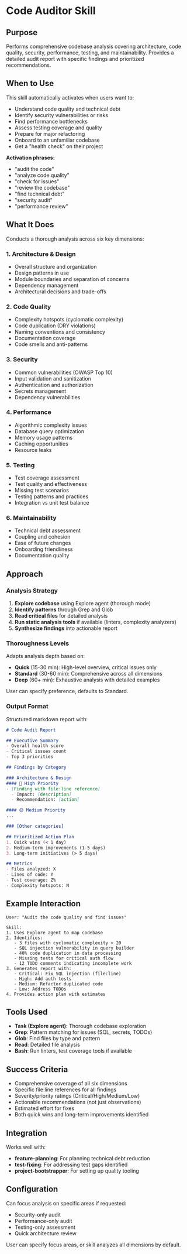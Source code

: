 # Code Auditor Skill

## Purpose

Performs comprehensive codebase analysis covering architecture, code quality, security, performance, testing, and maintainability. Provides a detailed audit report with specific findings and prioritized recommendations.

## When to Use

This skill automatically activates when users want to:
- Understand code quality and technical debt
- Identify security vulnerabilities or risks
- Find performance bottlenecks
- Assess testing coverage and quality
- Prepare for major refactoring
- Onboard to an unfamiliar codebase
- Get a "health check" on their project

**Activation phrases:**
- "audit the code"
- "analyze code quality"
- "check for issues"
- "review the codebase"
- "find technical debt"
- "security audit"
- "performance review"

## What It Does

Conducts a thorough analysis across six key dimensions:

### 1. Architecture & Design
- Overall structure and organization
- Design patterns in use
- Module boundaries and separation of concerns
- Dependency management
- Architectural decisions and trade-offs

### 2. Code Quality
- Complexity hotspots (cyclomatic complexity)
- Code duplication (DRY violations)
- Naming conventions and consistency
- Documentation coverage
- Code smells and anti-patterns

### 3. Security
- Common vulnerabilities (OWASP Top 10)
- Input validation and sanitization
- Authentication and authorization
- Secrets management
- Dependency vulnerabilities

### 4. Performance
- Algorithmic complexity issues
- Database query optimization
- Memory usage patterns
- Caching opportunities
- Resource leaks

### 5. Testing
- Test coverage assessment
- Test quality and effectiveness
- Missing test scenarios
- Testing patterns and practices
- Integration vs unit test balance

### 6. Maintainability
- Technical debt assessment
- Coupling and cohesion
- Ease of future changes
- Onboarding friendliness
- Documentation quality

## Approach

### Analysis Strategy

1. **Explore codebase** using Explore agent (thorough mode)
2. **Identify patterns** through Grep and Glob
3. **Read critical files** for detailed analysis
4. **Run static analysis tools** if available (linters, complexity analyzers)
5. **Synthesize findings** into actionable report

### Thoroughness Levels

Adapts analysis depth based on:
- **Quick** (15-30 min): High-level overview, critical issues only
- **Standard** (30-60 min): Comprehensive across all dimensions
- **Deep** (60+ min): Exhaustive analysis with detailed examples

User can specify preference, defaults to Standard.

### Output Format

Structured markdown report with:

```markdown
# Code Audit Report

## Executive Summary
- Overall health score
- Critical issues count
- Top 3 priorities

## Findings by Category

### Architecture & Design
#### 🔴 High Priority
- [Finding with file:line reference]
  - Impact: [description]
  - Recommendation: [action]

#### 🟡 Medium Priority
...

### [Other categories]

## Prioritized Action Plan
1. Quick wins (< 1 day)
2. Medium-term improvements (1-5 days)
3. Long-term initiatives (> 5 days)

## Metrics
- Files analyzed: X
- Lines of code: Y
- Test coverage: Z%
- Complexity hotspots: N
```

## Example Interaction

```
User: "Audit the code quality and find issues"

Skill:
1. Uses Explore agent to map codebase
2. Identifies:
   - 3 files with cyclomatic complexity > 20
   - SQL injection vulnerability in query builder
   - 40% code duplication in data processing
   - Missing tests for critical auth flow
   - 12 TODO comments indicating incomplete work
3. Generates report with:
   - Critical: Fix SQL injection (file:line)
   - High: Add auth tests
   - Medium: Refactor duplicated code
   - Low: Address TODOs
4. Provides action plan with estimates
```

## Tools Used

- **Task (Explore agent)**: Thorough codebase exploration
- **Grep**: Pattern matching for issues (SQL, secrets, TODOs)
- **Glob**: Find files by type and pattern
- **Read**: Detailed file analysis
- **Bash**: Run linters, test coverage tools if available

## Success Criteria

- Comprehensive coverage of all six dimensions
- Specific file:line references for all findings
- Severity/priority ratings (Critical/High/Medium/Low)
- Actionable recommendations (not just observations)
- Estimated effort for fixes
- Both quick wins and long-term improvements identified

## Integration

Works well with:
- **feature-planning**: For planning technical debt reduction
- **test-fixing**: For addressing test gaps identified
- **project-bootstrapper**: For setting up quality tooling

## Configuration

Can focus analysis on specific areas if requested:
- Security-only audit
- Performance-only audit
- Testing-only assessment
- Quick architecture review

User can specify focus areas, or skill analyzes all dimensions by default.
